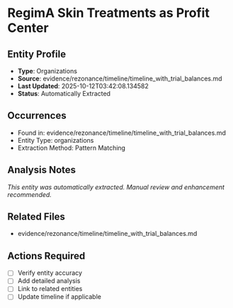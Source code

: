 # RegimA Skin Treatments as Profit Center

## Entity Profile
- **Type**: Organizations
- **Source**: evidence/rezonance/timeline/timeline_with_trial_balances.md
- **Last Updated**: 2025-10-12T03:42:08.134582
- **Status**: Automatically Extracted

## Occurrences
- Found in: evidence/rezonance/timeline/timeline_with_trial_balances.md
- Entity Type: organizations
- Extraction Method: Pattern Matching

## Analysis Notes
*This entity was automatically extracted. Manual review and enhancement recommended.*

## Related Files
- evidence/rezonance/timeline/timeline_with_trial_balances.md

## Actions Required
- [ ] Verify entity accuracy
- [ ] Add detailed analysis
- [ ] Link to related entities
- [ ] Update timeline if applicable

